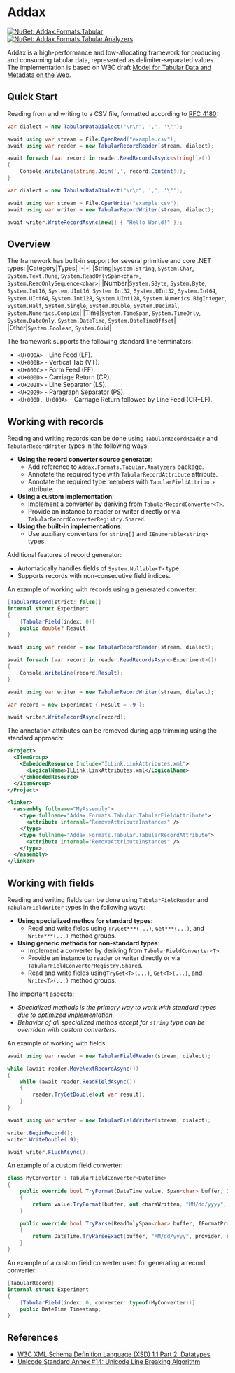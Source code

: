 # Addax

[![NuGet: Addax.Formats.Tabular](https://img.shields.io/nuget/vpre/Addax.Formats.Tabular.svg?style=flat&label=Addax.Formats.Tabular)](https://www.nuget.org/packages/Addax.Formats.Tabular)
[![NuGet: Addax.Formats.Tabular.Analyzers](https://img.shields.io/nuget/vpre/Addax.Formats.Tabular.svg?style=flat&label=Addax.Formats.Tabular.Analyzers)](https://www.nuget.org/packages/Addax.Formats.Tabular.Analyzers)

Addax is a high-performance and low-allocating framework for producing and consuming tabular data, represented as delimiter-separated values. The implementation is based on W3C draft [Model for Tabular Data and Metadata on the Web](https://w3c.github.io/csvw/syntax).

## Quick Start

Reading from and writing to a CSV file, formatted according to [RFC 4180](https://ietf.org/rfc/rfc4180.html):

```cs
var dialect = new TabularDataDialect("\r\n", ',', '\"');

await using var stream = File.OpenRead("example.csv");
await using var reader = new TabularRecordReader(stream, dialect);

await foreach (var record in reader.ReadRecordsAsync<string[]>())
{
    Console.WriteLine(string.Join(',', record.Content!));
}
```
```cs
var dialect = new TabularDataDialect("\r\n", ',', '\"');

await using var stream = File.OpenWrite("example.csv");
await using var writer = new TabularRecordWriter(stream, dialect);

await writer.WriteRecordAsync(new[] { "Hello World!" });
```

## Overview

The framework has built-in support for several primitive and core .NET types:
|Category|Types|
|-|-|
|String|`System.String`, `System.Char`, `System.Text.Rune`, `System.ReadOnlySpan<char>`, `System.ReadOnlySequence<char>`|
|Number|`System.SByte`, `System.Byte`, `System.Int16`, `System.UInt16`, `System.Int32`, `System.UInt32`, `System.Int64`, `System.UInt64`, `System.Int128`, `System.UInt128`, `System.Numerics.BigInteger`, `System.Half`, `System.Single`, `System.Double`, `System.Decimal`, `System.Numerics.Complex`|
|Time|`System.TimeSpan`, `System.TimeOnly`, `System.DateOnly`, `System.DateTime`, `System.DateTimeOffset`|
|Other|`System.Boolean`, `System.Guid`|

The framework supports the following standard line terminators:
- `<U+000A>` - Line Feed (LF).
- `<U+000B>` - Vertical Tab (VT).
- `<U+000C>` - Form Feed (FF).
- `<U+000D>` - Carriage Return (CR).
- `<U+2028>` - Line Separator (LS).
- `<U+2029>` - Paragraph Separator (PS).
- `<U+000D, U+000A>` - Carriage Return followed by Line Feed (CR+LF).

## Working with records

Reading and writing records can be done using `TabularRecordReader` and `TabularRecordWriter` types in the following ways:
- __Using the record converter source generator__:
  - Add reference to `Addax.Formats.Tabular.Analyzers` package.
  - Annotate the required type with `TabularRecordAttribute` attribute.
  - Annotate the required type members with `TabularFieldAttribute` attribute.
- __Using a custom implementation__:
  - Implement a converter by deriving from `TabularRecordConverter<T>`.
  - Provide an instance to reader or writer directly or via `TabularRecordConverterRegistry.Shared`.
- __Using the built-in implementations__:
  - Use auxiliary converters for `string[]` and `IEnumerable<string>` types.

Additional features of record generator:
- Automatically handles fields of `System.Nullable<T>` type.
- Supports records with non-consecutive field indices.

An example of working with records using a generated converter:

```cs
[TabularRecord(strict: false)]
internal struct Experiment
{
    [TabularField(index: 0)]
    public double? Result;
}
```
```cs
await using var reader = new TabularRecordReader(stream, dialect);

await foreach (var record in reader.ReadRecordsAsync<Experiment>())
{
    Console.WriteLine(record.Result);
}
```
```cs
await using var writer = new TabularRecordWriter(stream, dialect);

var record = new Experiment { Result = .9 };

await writer.WriteRecordAsync(record);
```

The annotation attributes can be removed during app trimming using the standard approach:

```xml
<Project>
  <ItemGroup>
    <EmbeddedResource Include="ILLink.LinkAttributes.xml">
      <LogicalName>ILLink.LinkAttributes.xml</LogicalName>
    </EmbeddedResource>
  </ItemGroup>
</Project>
```
```xml
<linker>
  <assembly fullname="MyAssembly">
    <type fullname="Addax.Formats.Tabular.TabularFieldAttribute">
      <attribute internal="RemoveAttributeInstances" />
    </type>
    <type fullname="Addax.Formats.Tabular.TabularRecordAttribute">
      <attribute internal="RemoveAttributeInstances" />
    </type>
  </assembly>
</linker>
```

## Working with fields

Reading and writing fields can be done using `TabularFieldReader` and `TabularFieldWriter` types in the following ways:
- __Using specialized methos for standard types__:
  - Read and write fields using `TryGet***(...)`, `Get***(...)`, and `Write***(...)` method groups.
- __Using generic methods for non-standard types__:
  - Implement a converter by deriving from `TabularFieldConverter<T>`.
  - Provide an instance to reader or writer directly or via `TabularFieldConverterRegistry.Shared`.
  - Read and write fields using`TryGet<T>(...)`, `Get<T>(...)`, and `Write<T>(...)` method groups.

The important aspects:
- _Specialized methods is the primary way to work with standard types due to optimized implementation._
- _Behavior of all specialized methos except for `string` type can be overriden with custom converters_.

An example of working with fields:

```cs
await using var reader = new TabularFieldReader(stream, dialect);

while (await reader.MoveNextRecordAsync())
{
    while (await reader.ReadFieldAsync())
    {
        reader.TryGetDouble(out var result);
    }
}
```
```cs
await using var writer = new TabularFieldWriter(stream, dialect);

writer.BeginRecord();
writer.WriteDouble(.9);

await writer.FlushAsync();
```

An example of a custom field converter:

```cs
class MyConverter : TabularFieldConverter<DateTime>
{
    public override bool TryFormat(DateTime value, Span<char> buffer, IFormatProvider provider, out int charsWritten)
    {
        return value.TryFormat(buffer, out charsWritten, "MM/dd/yyyy", provider);
    }

    public override bool TryParse(ReadOnlySpan<char> buffer, IFormatProvider provider, out DateTime value)
    {
        return DateTime.TryParseExact(buffer, "MM/dd/yyyy", provider, default, out value);
    }
}
```

An example of a custom field converter used for generating a record converter:

```cs
[TabularRecord]
internal struct Experiment
{
    [TabularField(index: 0, converter: typeof(MyConverter))]
    public DateTime Timestamp;
}
```

## References

- [W3C XML Schema Definition Language (XSD) 1.1 Part 2: Datatypes](https://w3.org/tr/2012/rec-xmlschema11-2-20120405)
- [Unicode Standard Annex #14: Unicode Line Breaking Algorithm](https://www.unicode.org/reports/tr14/tr14-49.html)
